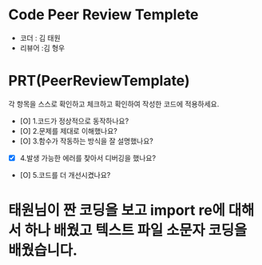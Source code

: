 # Code Peer Review Templete
- 코더 : 김 태원
- 리뷰어 :김 형우


# PRT(PeerReviewTemplate)
각 항목을 스스로 확인하고 체크하고 확인하여 작성한 코드에 적용하세요.
- [O] 1.코드가 정상적으로 동작하나요?
- [O] 2.문제를 제대로 이해했나요?
- [O] 3.함수가 작동하는 방식을 잘 설명했나요?
- [X] 4.발생 가능한 에러를 찾아서 디버깅을 했나요? 
- [O] 5.코드를 더 개선시켰나요?

# 태원님이 짠 코딩을 보고 import re에 대해서 하나 배웠고 텍스트 파일 소문자 코딩을 배웠습니다.